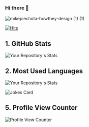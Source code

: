 ### Hi there 👋 
![mikepiechota-howthey-design (1) (1)](https://user-images.githubusercontent.com/10028885/178307715-d8e33c4f-e05a-4ea2-8e8a-77249a6d341d.jpg)


[![Hits](https://hits.seeyoufarm.com/api/count/incr/badge.svg?url=https%3A%2F%2Fgithub.com%2FGibzB%2FGibzB&count_bg=%230337F2&title_bg=%2301E4F6&icon=&icon_color=%23E7E7E7&title=hits&edge_flat=false)](https://hits.seeyoufarm.com)

## 1. GitHub Stats
![Your Repository's Stats](https://github-readme-stats.vercel.app/api?username=GibzB&show_icons=true)
## 2. Most Used Languages
![Your Repository's Stats](https://github-readme-stats.vercel.app/api/top-langs/?username=GibzB&theme=blue-green)

<!--
## 3. Contributors Badge
![Your Repository's Stats](https://contrib.rocks/image?repo=GibzB/Python)
## 4. Random Joke Generator
-->
![Jokes Card](https://readme-jokes.vercel.app/api)
## 5. Profile View Counter
![Profile View Counter](https://komarev.com/ghpvc/?username=GibzB)

<!--
**GibzB/GibzB** is a ✨ _special_ ✨ repository because its `README.md` (this file) appears on your GitHub profile.

Here are some ideas to get you started:

- 🔭 I’m currently working on ...
- 🌱 I’m currently learning ...
- 👯 I’m looking to collaborate on ...
- 🤔 I’m looking for help with ...
- 💬 Ask me about ...
- 📫 How to reach me: ...
- 😄 Pronouns: ...
- ⚡ Fun fact: ...
-->
